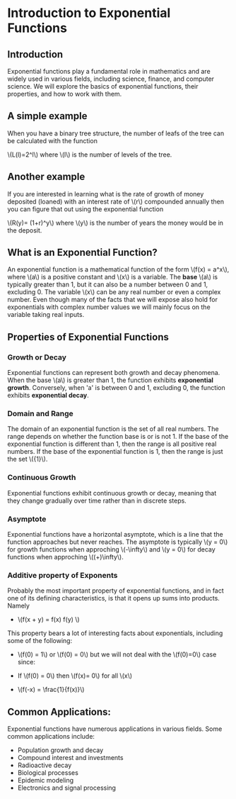 # Introduction to Exponential Functions

## Introduction
Exponential functions play a fundamental role in mathematics and are widely used in various fields, including science, finance, and computer science. We will explore the basics of exponential functions, their properties, and how to work with them.

## A simple example
When you have a binary tree structure, the number of leafs of the tree can be calculated with the function

\\(L(l)=2^l\\) where \\(l\\) is the number of levels of the tree.

## Another example

If you are interested in learning what is the rate of growth of money deposited (loaned) with an interest rate of \\(r\\) compounded annually then you can figure that out using the exponential function

\\(R(y)= (1+r)^y\\) where \\(y\\) is the number of years the money would be in the deposit.

## What is an Exponential Function?
An exponential function is a mathematical function of the form \\(f(x) = a^x\\), where \\(a\\) is a positive constant and \\(x\\) is a variable. The **base** \\(a\\) is typically greater than 1, but it can also be a number between 0 and 1, excluding 0. The variable \\(x\\) can be any real number or even a complex number. Even though many of the facts that we will expose also hold for exponentials with complex number values we will mainly focus on the variable taking real inputs.

## Properties of Exponential Functions

### Growth or Decay 

Exponential functions can represent both growth and decay phenomena. When the base \\(a\\) is greater than 1, the function exhibits **exponential growth**. Conversely, when 'a' is between 0 and 1, excluding 0, the function exhibits **exponential decay**.

### Domain and Range
The domain of an exponential function is the set of all real numbers. The range depends on whether the function base is or is not 1. If the base of the exponential function is different than 1, then the range is all positive real numbers. If the base of the exponential function is 1, then the range is just the set \\(\{1\}\\).

### Continuous Growth 
Exponential functions exhibit continuous growth or decay, meaning that they change gradually over time rather than in discrete steps.

### Asymptote 
Exponential functions have a horizontal asymptote, which is a line that the function approaches but never reaches. The asymptote is typically \\(y = 0\\) for growth functions when approching \\(-\infty\\) and \\(y = 0\\) for decay functions when approching \\((+)\infty\\).

### Additive property of Exponents

Probably the most important property of exponential functions, and in fact one of its defining characteristics, is that it opens up sums into products. Namely

- \\(f(x + y) = f(x) f(y) \\)

This property bears a lot of interesting facts about exponentials, including some of the following:

- \\(f(0) = 1\\) or \\(f(0) = 0\\) but we will not deal with the \\(f(0)=0\\) case since:

-  If \\(f(0) = 0\\) then \\(f(x)= 0\\) for all \\(x\\)

- \\(f(-x) = \frac{1}{f(x)}\\)


## Common Applications:

Exponential functions have numerous applications in various fields. Some common applications include:

- Population growth and decay
- Compound interest and investments
- Radioactive decay
- Biological processes
- Epidemic modeling
- Electronics and signal processing
